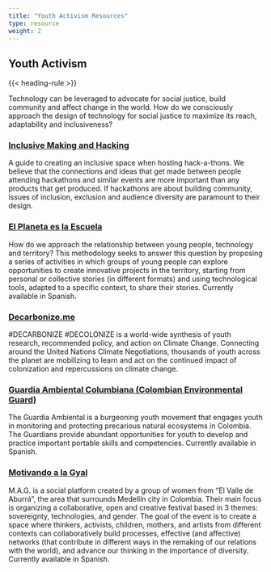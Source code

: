 ```yaml
---
title: "Youth Activism Resources"
type: resource
weight: 2
---
```

## Youth Activism

{{< heading-rule >}}

<p class="resource-intro">Technology can be leveraged to advocate for social justice, build community and affect change in the world. How do we consciously approach the design of technology for social justice to maximize its reach, adaptability and inclusiveness?</p>

### [Inclusive Making and Hacking](https://handbook.floeproject.org/InclusiveMakingAndHacking.html)

A guide to creating an inclusive space when hosting hack-a-thons. We believe that the connections and ideas that get made between people attending hackathons and similar events are more important than any products that get produced. If hackathons are about building community, issues of inclusion, exclusion and audience diversity are paramount to their design.

### [El Planeta es la Escuela](https://docs.google.com/presentation/d/1U81BBOf1tj10LX0DRM3F2Y4S5YS8lBffiuFLJPjHoaQ/edit#slide=id.g3f3188f87e_0_28)

How do we approach the relationship between young people, technology and territory? This methodology seeks to answer this question by proposing a series of activities in which groups of young people can explore opportunities to create innovative projects in the territory, starting from personal or collective stories (in different formats) and using technological tools, adapted to a specific context, to share their stories. Currently available in Spanish.

### [Decarbonize.me](http://decarbonize.me/)

#DECARBONIZE #DECOLONIZE is a world-wide synthesis of youth research, recommended policy, and action on Climate Change. Connecting around the United Nations Climate Negotiations, thousands of youth across the planet are mobilizing to learn and act on the continued impact of colonization and repercussions on climate change.

### [Guardia Ambiental Columbiana (Colombian Environmental Guard)](http://guardiaambiental.org/)

The Guardia Ambiental is a burgeoning youth movement that engages youth in monitoring and protecting precarious natural ecosystems in Colombia. The Guardians provide abundant opportunities for youth to develop and practice important portable skills and competencies. Currently available in Spanish.

### [Motivando a la Gyal](http://motivandoalagyal.n-esima.net/)

M.A.G. is a social platform created by a group of women from “El Valle de Aburrá”, the area that surrounds Medellín city in Colombia. Their main focus is organizing a collaborative, open and creative festival based in 3 themes:  sovereignty, technologies, and gender. The goal of the event is to create a space where thinkers, activists, children, mothers, and artists from different contexts can collaboratively build processes, effective (and affective) networks (that contribute in different ways in the remaking of our relations with the world), and advance our thinking in the importance of diversity. Currently available in Spanish.
